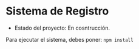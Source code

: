 <h1> Sistema de Registro</h1>

- Estado del proyecto: En cosntrucción.

Para ejecutar el sistema, debes poner:
```npm install```
